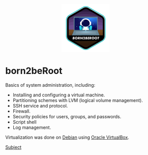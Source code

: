 <div align="center">
  <img src="https://github.com/agengemb31/agengemb31/blob/main/Projects-Badges/born2beroote.png" alt="born2beRoot Badge" />
</div>
  
# born2beRoot
  
Basics of system administration, including:
- Installing and configuring a virtual machine.
- Partitioning schemes with LVM (logical volume management).
- SSH service and protocol.
- Firewall.
- Security policies for users, groups, and passwords.
- Script shell
- Log management.

Virtualization was done on [Debian](https://www.debian.org/distrib/) using [Oracle VirtualBox](https://www.virtualbox.org/wiki/Downloads).

[Subject](https://github.com/agengemb31/born2beRoot/blob/main/en.subject.pdf)
